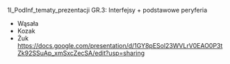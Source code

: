 1I_PodInf_tematy_prezentacji
GR.3: Interfejsy + podstawowe peryferia
- Wąsała
- Kozak
- Żuk
https://docs.google.com/presentation/d/1GY8pESol23WVLrV0EAO0P3tZk92SSuAp_xmSxcZecSA/edit?usp=sharing
